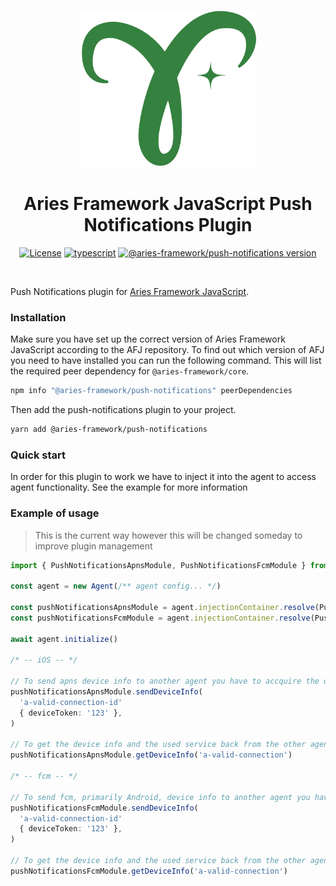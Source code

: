 <p align="center">
  <br />
  <img
    alt="Hyperledger Aries logo"
    src="https://raw.githubusercontent.com/hyperledger/aries-framework-javascript/aa31131825e3331dc93694bc58414d955dcb1129/images/aries-logo.png"
    height="250px"
  />
</p>
<h1 align="center"><b>Aries Framework JavaScript Push Notifications Plugin</b></h1>
<p align="center">
  <a
    href="https://raw.githubusercontent.com/hyperledger/aries-framework-javascript-ext/main/LICENSE"
    ><img
      alt="License"
      src="https://img.shields.io/badge/License-Apache%202.0-blue.svg"
  /></a>
  <a href="https://www.typescriptlang.org/"
    ><img
      alt="typescript"
      src="https://img.shields.io/badge/%3C%2F%3E-TypeScript-%230074c1.svg"
  /></a>
    <a href="https://www.npmjs.com/package/@aries-framework/push-notifications"
    ><img
      alt="@aries-framework/push-notifications version"
      src="https://img.shield.io/npm/v/@aries-framework/push-notifications"
  /></a>

</p>
<br />

Push Notifications plugin for [Aries Framework JavaScript](https://github.com/hyperledger/aries-framework-javascript.git).

### Installation

Make sure you have set up the correct version of Aries Framework JavaScript according to the AFJ repository. To find out which version of AFJ you need to have installed you can run the following command. This will list the required peer dependency for `@aries-framework/core`.

```sh
npm info "@aries-framework/push-notifications" peerDependencies
```

Then add the push-notifications plugin to your project.

```sh
yarn add @aries-framework/push-notifications
```

### Quick start

In order for this plugin to work we have to inject it into the agent to access agent functionality. See the example for more information

### Example of usage

> This is the current way however this will be changed someday to improve plugin management

```ts
import { PushNotificationsApnsModule, PushNotificationsFcmModule } from '@aries-framework/push-notifications'

const agent = new Agent(/** agent config... */)

const pushNotificationsApnsModule = agent.injectionContainer.resolve(PushNotificationsApnsModule)
const pushNotificationsFcmModule = agent.injectionContainer.resolve(PushNotificationsFcmModule)

await agent.initialize()

/* -- iOS -- */

// To send apns device info to another agent you have to accquire the device token and send it.
pushNotificationsApnsModule.sendDeviceInfo(
  'a-valid-connection-id'
  { deviceToken: '123' },
)

// To get the device info and the used service back from the other agent
pushNotificationsApnsModule.getDeviceInfo('a-valid-connection')

/* -- fcm -- */

// To send fcm, primarily Android, device info to another agent you have to accquire the device token and send it.
pushNotificationsFcmModule.sendDeviceInfo(
  'a-valid-connection-id'
  { deviceToken: '123' },
)

// To get the device info and the used service back from the other agent
pushNotificationsFcmModule.getDeviceInfo('a-valid-connection')

```
